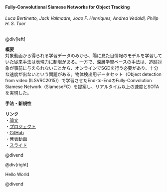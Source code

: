 #### Fully-Convolutional Siamese Networks for Object Tracking
###### Luca Bertinetto, Jack Valmadre, Joao F. Henriques, Andrea Vedaldi, Philip H. S. Toor

@div[left]

__概要__  
対象動画から得られる学習データのみから、陽に見た目情報のモデルを学習していた従来手法は表現力に制限がある。一方で、深層学習ベースの手法は、追跡対象が事前に与えられないことから、オンラインでSGDを行う必要があり、十分な速度が出ないという問題がある。物体検出用データセット（Object detection from video (ILSVRC2015)）で学習させたEnd-to-EndのFully-Convolution Siamese Network（SiameseFC）を提案し、リアルタイム以上の速度とSOTAを実現した。  

__手法・新規性__  


__リンク__  
・[論文](https://arxiv.org/pdf/1606.09549.pdf)  
・[プロジェクト](https://www.robots.ox.ac.uk/~luca/siamese-fc.html)  
・[GitHub](https://github.com/bertinetto/cfnet)  
・[発表動画](https://youtu.be/jZoUalMMZ_0)  
・[スライド](https://pdfs.semanticscholar.org/presentation/4c91/827cceb97183c4d48ca09e1c7587577c8d54.pdf)  

@divend

@div[right]

Hello World
<!-- ![](path/to/img =full) -->

@divend